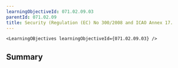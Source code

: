 ```yaml
---
learningObjectiveId: 071.02.09.03
parentId: 071.02.09
title: Security (Regulation (EC) No 300/2008 and ICAO Annex 17.
---
```


```tsx eval
<LearningOBjectives learningObjectiveId={071.02.09.03} />
```

## Summary
